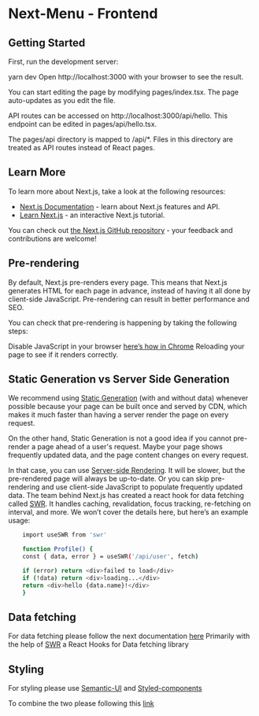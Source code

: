 # Next-Menu - Frontend

## Getting Started

First, run the development server:

yarn dev
Open http://localhost:3000 with your browser to see the result.

You can start editing the page by modifying pages/index.tsx. The page auto-updates as you edit the file.

API routes can be accessed on http://localhost:3000/api/hello. This endpoint can be edited in pages/api/hello.tsx.

The pages/api directory is mapped to /api/\*. Files in this directory are treated as API routes instead of React pages.

## Learn More

To learn more about Next.js, take a look at the following resources:

- [Next.js Documentation](https://nextjs.org/docs) - learn about Next.js features and API.
- [Learn Next.js](https://nextjs.org/learn) - an interactive Next.js tutorial.

You can check out [the Next.js GitHub repository](https://github.com/vercel/next.js/) - your feedback and contributions are welcome!

## Pre-rendering

By default, Next.js pre-renders every page. This means that Next.js generates HTML for each page in advance, instead of having it all done by client-side JavaScript. Pre-rendering can result in better performance and SEO.

You can check that pre-rendering is happening by taking the following steps:

Disable JavaScript in your browser [here’s how in Chrome](https://developer.chrome.com/docs/devtools/javascript/disable/)
Reloading your page to see if it renders correctly.

## Static Generation vs Server Side Generation

We recommend using [Static Generation](https://nextjs.org/docs/basic-features/pages#static-generation-recommended) (with and without data) whenever possible because your page can be built once and served by CDN, which makes it much faster than having a server render the page on every request.

On the other hand, Static Generation is not a good idea if you cannot pre-render a page ahead of a user's request. Maybe your page shows frequently updated data, and the page content changes on every request.

In that case, you can use [Server-side Rendering](https://nextjs.org/docs/basic-features/pages#server-side-rendering). It will be slower, but the pre-rendered page will always be up-to-date. Or you can skip pre-rendering and use client-side JavaScript to populate frequently updated data. The team behind Next.js has created a react hook for data fetching called [SWR](https://swr.vercel.app/). It handles caching, revalidation, focus tracking, re-fetching on interval, and more. We won’t cover the details here, but here’s an example usage:

```bash
    import useSWR from 'swr'

    function Profile() {
    const { data, error } = useSWR('/api/user', fetch)

    if (error) return <div>failed to load</div>
    if (!data) return <div>loading...</div>
    return <div>hello {data.name}!</div>
    }
```

## Data fetching

For data fetching please follow the next documentation [here](https://nextjs.org/docs/basic-features/data-fetching)
Primarily with the help of [SWR](https://swr.vercel.app/) a React Hooks for Data fetching library

## Styling

For styling please use [Semantic-UI](https://react.semantic-ui.com/) and [Styled-components](https://styled-components.com/)

To combine the two please following this [link](https://styled-components.com/docs/faqs#how-can-i-override-styles-with-higher-specificity)
